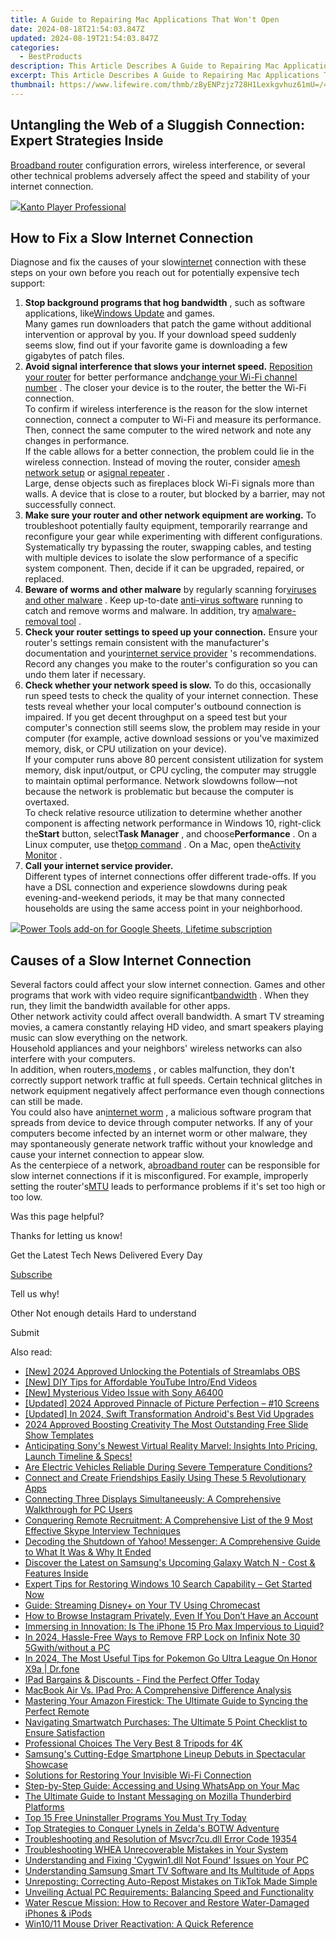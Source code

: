 ```yaml
---
title: A Guide to Repairing Mac Applications That Won't Open
date: 2024-08-18T21:54:03.847Z
updated: 2024-08-19T21:54:03.847Z
categories:
  - BestProducts
description: This Article Describes A Guide to Repairing Mac Applications That Won't Open
excerpt: This Article Describes A Guide to Repairing Mac Applications That Won't Open
thumbnail: https://www.lifewire.com/thmb/zByENPzjz728H1Lexkgvhuz61mU=/400x300/filters:no_upscale():max_bytes(150000):strip_icc():format(webp)/ForcequitappsonaMac-50030ce92d744a5895f283e05b206be3.jpg
---
```


## Untangling the Web of a Sluggish Connection: Expert Strategies Inside
[Broadband router](https://www.lifewire.com/what-is-a-router-2618162) configuration errors, wireless interference, or several other technical problems adversely affect the speed and stability of your internet connection.

<!-- affiliate ads begin -->
<a href="https://secure.2checkout.com/order/checkout.php?PRODS=4742929&QTY=1&AFFILIATE=108875&CART=1"><img src="https://secure.avangate.com/images/merchant/e09fdffe648a30658a9657bbed7b2388/products/boxshot(2).png" border="0">Kanto Player Professional</a>
<!-- affiliate ads end -->
## How to Fix a Slow Internet Connection

 Diagnose and fix the causes of your slow[internet](https://www.lifewire.com/difference-between-the-internet-and-the-web-2483335) connection with these steps on your own before you reach out for potentially expensive tech support:

1. **Stop background programs that hog bandwidth** , such as software applications, like[Windows Update](https://www.lifewire.com/what-is-windows-update-2624597) and games.  
 Many games run downloaders that patch the game without additional intervention or approval by you. If your download speed suddenly seems slow, find out if your favorite game is downloading a few gigabytes of patch files.
2. **Avoid signal interference that slows your internet speed.** [Reposition your router](https://www.lifewire.com/best-place-for-wireless-router-816570) for better performance and[change your Wi-Fi channel number](https://www.lifewire.com/wifi-channel-number-change-to-avoid-interference-818208) . The closer your device is to the router, the better the Wi-Fi connection.  
 To confirm if wireless interference is the reason for the slow internet connection, connect a computer to Wi-Fi and measure its performance. Then, connect the same computer to the wired network and note any changes in performance.  
 If the cable allows for a better connection, the problem could lie in the wireless connection. Instead of moving the router, consider a[mesh network setup](https://www.lifewire.com/what-is-a-mesh-network-4842178) or a[signal repeater](https://www.lifewire.com/mesh-network-vs-range-extender-4148022) .  
 Large, dense objects such as fireplaces block Wi-Fi signals more than walls. A device that is close to a router, but blocked by a barrier, may not successfully connect.
3. **Make sure your router and other network equipment are working.** To troubleshoot potentially faulty equipment, temporarily rearrange and reconfigure your gear while experimenting with different configurations.  
 Systematically try bypassing the router, swapping cables, and testing with multiple devices to isolate the slow performance of a specific system component. Then, decide if it can be upgraded, repaired, or replaced.
4. **Beware of worms and other malware** by regularly scanning for[viruses and other malware](https://www.lifewire.com/properly-scan-your-computer-for-viruses-and-other-malware-2624526) . Keep up-to-date [anti-virus software](https://www.lifewire.com/best-free-antivirus-software-4151895) running to catch and remove worms and malware. In addition, try a[malware-removal tool](https://www.lifewire.com/best-free-malware-removal-tools-4771073) .
5. **Check your router settings to speed up your connection.** Ensure your router's settings remain consistent with the manufacturer's documentation and your[internet service provider](https://www.lifewire.com/internet-service-provider-isp-2625924) 's recommendations.  
 Record any changes you make to the router's configuration so you can undo them later if necessary.
6. **Check whether your network speed is slow.** To do this, occasionally run speed tests to check the quality of your internet connection. These tests reveal whether your local computer's outbound connection is impaired. If you get decent throughput on a speed test but your computer's connection still seems slow, the problem may reside in your computer (for example, active download sessions or you've maximized memory, disk, or CPU utilization on your device).  
 If your computer runs above 80 percent consistent utilization for system memory, disk input/output, or CPU cycling, the computer may struggle to maintain optimal performance. Network slowdowns follow—not because the network is problematic but because the computer is overtaxed.  
 To check relative resource utilization to determine whether another component is affecting network performance in Windows 10, right-click the**Start** button, select**Task Manager** , and choose**Performance** . On a Linux computer, use the[top command](https://www.lifewire.com/what-is-a-command-2625828) . On a Mac, open the[Activity Monitor](https://www.lifewire.com/use-activity-monitor-to-track-mac-memory-usage-2260880) .
7. **Call your internet service provider.**  
 Different types of internet connections offer different trade-offs. If you have a DSL connection and experience slowdowns during peak evening-and-weekend periods, it may be that many connected households are using the same access point in your neighborhood.  

<!-- affiliate ads begin -->
<a href="https://secure.2checkout.com/order/checkout.php?PRODS=4726807&QTY=1&AFFILIATE=108875&CART=1"><img src="https://secure.avangate.com/images/merchant/c14a8df1e1b4d5297e9cb30cb34d5a00/products/copy_copy_power-tools-48.png" border="0">Power Tools add-on for Google Sheets, Lifetime subscription</a>
<!-- affiliate ads end -->
## Causes of a Slow Internet Connection  

 Several factors could affect your slow internet connection. Games and other programs that work with video require significant[bandwidth](https://www.lifewire.com/what-is-bandwidth-2625809) . When they run, they limit the bandwidth available for other apps.  
 Other network activity could affect overall bandwidth. A smart TV streaming movies, a camera constantly relaying HD video, and smart speakers playing music can slow everything on the network.  
 Household appliances and your neighbors' wireless networks can also interfere with your computers.  
 In addition, when routers,[modems](https://www.lifewire.com/what-is-a-modem-817861) , or cables malfunction, they don't correctly support network traffic at full speeds. Certain technical glitches in network equipment negatively affect performance even though connections can still be made.  
 You could also have an[internet worm](https://www.lifewire.com/brief-history-of-malware-153616) , a malicious software program that spreads from device to device through computer networks. If any of your computers become infected by an internet worm or other malware, they may spontaneously generate network traffic without your knowledge and cause your internet connection to appear slow.  
 As the centerpiece of a network, a[broadband router](https://www.lifewire.com/what-is-a-broadband-router-816301) can be responsible for slow internet connections if it is misconfigured. For example, improperly setting the router's[MTU](https://www.lifewire.com/definition-of-mtu-817948) leads to performance problems if it's set too high or too low.

Was this page helpful?

Thanks for letting us know!

 Get the Latest Tech News Delivered Every Day

[Subscribe](https://www.lifewire.com/#)

Tell us why!

 Other  Not enough details  Hard to understand

 Submit

<ins class="adsbygoogle"
     style="display:block"
     data-ad-format="autorelaxed"
     data-ad-client="ca-pub-7571918770474297"
     data-ad-slot="1223367746"></ins>



<ins class="adsbygoogle"
     style="display:block"
     data-ad-client="ca-pub-7571918770474297"
     data-ad-slot="8358498916"
     data-ad-format="auto"
     data-full-width-responsive="true"></ins>

<span class="atpl-alsoreadstyle">Also read:</span>
<div><ul>
<li><a href="https://video-screen-grab.techidaily.com/new-2024-approved-unlocking-the-potentials-of-streamlabs-obs/"><u>[New] 2024 Approved  Unlocking the Potentials of Streamlabs OBS</u></a></li>
<li><a href="https://youtube-video-recordings.techidaily.com/new-diy-tips-for-affordable-youtube-introend-videos/"><u>[New] DIY Tips for Affordable YouTube Intro/End Videos</u></a></li>
<li><a href="https://fox-boxes.techidaily.com/new-mysterious-video-issue-with-sony-a6400/"><u>[New] Mysterious Video Issue with Sony A6400</u></a></li>
<li><a href="https://article-posts.techidaily.com/updated-2024-approved-pinnacle-of-picture-perfection-10-screens/"><u>[Updated] 2024 Approved  Pinnacle of Picture Perfection – #10 Screens</u></a></li>
<li><a href="https://fox-glue.techidaily.com/updated-in-2024-swift-transformation-androids-best-vid-upgrades/"><u>[Updated] In 2024, Swift Transformation  Android's Best Vid Upgrades</u></a></li>
<li><a href="https://extra-tips.techidaily.com/2024-approved-boosting-creativity-the-most-outstanding-free-slide-show-templates/"><u>2024 Approved  Boosting Creativity  The Most Outstanding Free Slide Show Templates</u></a></li>
<li><a href="https://techtrends.techidaily.com/anticipating-sonys-newest-virtual-reality-marvel-insights-into-pricing-launch-timeline-and-specs/"><u>Anticipating Sony's Newest Virtual Reality Marvel: Insights Into Pricing, Launch Timeline & Specs!</u></a></li>
<li><a href="https://techtrends.techidaily.com/are-electric-vehicles-reliable-during-severe-temperature-conditions/"><u>Are Electric Vehicles Reliable During Severe Temperature Conditions?</u></a></li>
<li><a href="https://techtrends.techidaily.com/connect-and-create-friendships-easily-using-these-5-revolutionary-apps/"><u>Connect and Create Friendships Easily Using These 5 Revolutionary Apps</u></a></li>
<li><a href="https://techtrends.techidaily.com/connecting-three-displays-simultaneeusly-a-comprehensive-walkthrough-for-pc-users/"><u>Connecting Three Displays Simultaneeusly: A Comprehensive Walkthrough for PC Users</u></a></li>
<li><a href="https://techtrends.techidaily.com/1722848191270-conquering-remote-recruitment-a-comprehensive-list-of-the-9-most-effective-skype-interview-techniques/"><u>Conquering Remote Recruitment: A Comprehensive List of the 9 Most Effective Skype Interview Techniques</u></a></li>
<li><a href="https://techtrends.techidaily.com/decoding-the-shutdown-of-yahoo-messenger-a-comprehensive-guide-to-what-it-was-and-why-it-ended/"><u>Decoding the Shutdown of Yahoo! Messenger: A Comprehensive Guide to What It Was & Why It Ended</u></a></li>
<li><a href="https://techtrends.techidaily.com/discover-the-latest-on-samsungs-upcoming-galaxy-watch-n-cost-and-features-inside/"><u>Discover the Latest on Samsung's Upcoming Galaxy Watch N - Cost & Features Inside</u></a></li>
<li><a href="https://techtrends.techidaily.com/expert-tips-for-restoring-windows-10-search-capability-get-started-now/"><u>Expert Tips for Restoring Windows 10 Search Capability – Get Started Now</u></a></li>
<li><a href="https://techtrends.techidaily.com/guide-streaming-disneyplus-on-your-tv-using-chromecast/"><u>Guide: Streaming Disney+ on Your TV Using Chromecast</u></a></li>
<li><a href="https://techtrends.techidaily.com/how-to-browse-instagram-privately-even-if-you-dont-have-an-account/"><u>How to Browse Instagram Privately, Even If You Don’t Have an Account</u></a></li>
<li><a href="https://techtrends.techidaily.com/immersing-in-innovation-is-the-iphone-15-pro-max-impervious-to-liquid/"><u>Immersing in Innovation: Is The iPhone 15 Pro Max Impervious to Liquid?</u></a></li>
<li><a href="https://bypass-frp.techidaily.com/in-2024-hassle-free-ways-to-remove-frp-lock-on-infinix-note-30-5gwithwithout-a-pc-by-drfone-android/"><u>In 2024, Hassle-Free Ways to Remove FRP Lock on Infinix Note 30 5Gwith/without a PC</u></a></li>
<li><a href="https://pokemon-go-android.techidaily.com/in-2024-the-most-useful-tips-for-pokemon-go-ultra-league-on-honor-x9a-drfone-by-drfone-virtual-android/"><u>In 2024, The Most Useful Tips for Pokemon Go Ultra League On Honor X9a | Dr.fone</u></a></li>
<li><a href="https://techtrends.techidaily.com/ipad-bargains-and-discounts-find-the-perfect-offer-today/"><u>IPad Bargains & Discounts - Find the Perfect Offer Today</u></a></li>
<li><a href="https://techtrends.techidaily.com/macbook-air-vs-ipad-pro-a-comprehensive-difference-analysis/"><u>MacBook Air Vs. IPad Pro: A Comprehensive Difference Analysis</u></a></li>
<li><a href="https://techtrends.techidaily.com/mastering-your-amazon-firestick-the-ultimate-guide-to-syncing-the-perfect-remote/"><u>Mastering Your Amazon Firestick: The Ultimate Guide to Syncing the Perfect Remote</u></a></li>
<li><a href="https://techtrends.techidaily.com/navigating-smartwatch-purchases-the-ultimate-5-point-checklist-to-ensure-satisfaction/"><u>Navigating Smartwatch Purchases: The Ultimate 5 Point Checklist to Ensure Satisfaction</u></a></li>
<li><a href="https://extra-hints.techidaily.com/professional-choices-the-very-best-8-tripods-for-4k/"><u>Professional Choices  The Very Best 8 Tripods for 4K</u></a></li>
<li><a href="https://techtrends.techidaily.com/samsungs-cutting-edge-smartphone-lineup-debuts-in-spectacular-showcase/"><u>Samsung's Cutting-Edge Smartphone Lineup Debuts in Spectacular Showcase</u></a></li>
<li><a href="https://techtrends.techidaily.com/solutions-for-restoring-your-invisible-wi-fi-connection/"><u>Solutions for Restoring Your Invisible Wi-Fi Connection</u></a></li>
<li><a href="https://techtrends.techidaily.com/step-by-step-guide-accessing-and-using-whatsapp-on-your-mac/"><u>Step-by-Step Guide: Accessing and Using WhatsApp on Your Mac</u></a></li>
<li><a href="https://techtrends.techidaily.com/the-ultimate-guide-to-instant-messaging-on-mozilla-thunderbird-platforms/"><u>The Ultimate Guide to Instant Messaging on Mozilla Thunderbird Platforms</u></a></li>
<li><a href="https://techtrends.techidaily.com/top-15-free-uninstaller-programs-you-must-try-today/"><u>Top 15 Free Uninstaller Programs You Must Try Today</u></a></li>
<li><a href="https://techtrends.techidaily.com/top-strategies-to-conquer-lynels-in-zeldas-botw-adventure/"><u>Top Strategies to Conquer Lynels in Zelda's BOTW Adventure</u></a></li>
<li><a href="https://techtrends.techidaily.com/troubleshooting-and-resolution-of-msvcr7cudll-error-code-19354/"><u>Troubleshooting and Resolution of Msvcr7cu.dll Error Code 19354</u></a></li>
<li><a href="https://techtrends.techidaily.com/troubleshooting-whea-unrecoverable-mistakes-in-your-system/"><u>Troubleshooting WHEA Unrecoverable Mistakes in Your System</u></a></li>
<li><a href="https://techtrends.techidaily.com/understanding-and-fixing-cygwin1dll-not-found-issues-on-your-pc/"><u>Understanding and Fixing 'Cygwin1.dll Not Found' Issues on Your PC</u></a></li>
<li><a href="https://techtrends.techidaily.com/understanding-samsung-smart-tv-software-and-its-multitude-of-apps/"><u>Understanding Samsung Smart TV Software and Its Multitude of Apps</u></a></li>
<li><a href="https://techtrends.techidaily.com/unreposting-correcting-auto-repost-mistakes-on-tiktok-made-simple/"><u>Unreposting: Correcting Auto-Repost Mistakes on TikTok Made Simple</u></a></li>
<li><a href="https://techtrends.techidaily.com/unveiling-actual-pc-requirements-balancing-speed-and-functionality/"><u>Unveiling Actual PC Requirements: Balancing Speed and Functionality</u></a></li>
<li><a href="https://techtrends.techidaily.com/water-rescue-mission-how-to-recover-and-restore-water-damaged-iphones-and-ipods/"><u>Water Rescue Mission: How to Recover and Restore Water-Damaged iPhones & iPods</u></a></li>
<li><a href="https://driver-install.techidaily.com/win1011-mouse-driver-reactivation-a-quick-reference/"><u>Win10/11 Mouse Driver Reactivation: A Quick Reference</u></a></li>
</ul></div>
